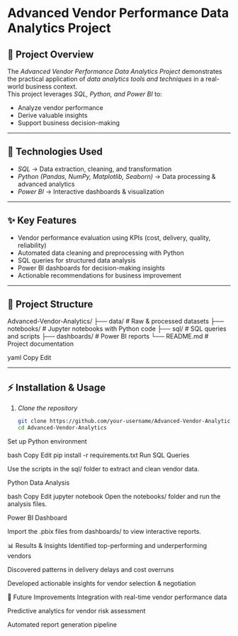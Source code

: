 # Advanced Vendor Performance Data Analytics Project

## 📌 Project Overview
The *Advanced Vendor Performance Data Analytics Project* demonstrates the practical application of *data analytics tools and techniques* in a real-world business context.  
This project leverages *SQL, Python, and Power BI* to:

- Analyze vendor performance  
- Derive valuable insights  
- Support business decision-making  

---

## 🚀 Technologies Used
- *SQL* → Data extraction, cleaning, and transformation  
- *Python (Pandas, NumPy, Matplotlib, Seaborn)* → Data processing & advanced analytics  
- *Power BI* → Interactive dashboards & visualization  

---

## ✨ Key Features
- Vendor performance evaluation using KPIs (cost, delivery, quality, reliability)  
- Automated data cleaning and preprocessing with Python  
- SQL queries for structured data analysis  
- Power BI dashboards for decision-making insights  
- Actionable recommendations for business improvement  

---

## 📂 Project Structure
Advanced-Vendor-Analytics/
├── data/ # Raw & processed datasets
├── notebooks/ # Jupyter notebooks with Python code
├── sql/ # SQL queries and scripts
├── dashboards/ # Power BI reports
└── README.md # Project documentation

yaml
Copy
Edit

---

## ⚡ Installation & Usage

1. *Clone the repository*
   ```bash
   git clone https://github.com/your-username/Advanced-Vendor-Analytics.git
   cd Advanced-Vendor-Analytics
Set up Python environment

bash
Copy
Edit
pip install -r requirements.txt
Run SQL Queries

Use the scripts in the sql/ folder to extract and clean vendor data.

Python Data Analysis

bash
Copy
Edit
jupyter notebook
Open the notebooks/ folder and run the analysis files.

Power BI Dashboard

Import the .pbix files from dashboards/ to view interactive reports.

📊 Results & Insights
Identified top-performing and underperforming vendors

Discovered patterns in delivery delays and cost overruns

Developed actionable insights for vendor selection & negotiation

📌 Future Improvements
Integration with real-time vendor performance data

Predictive analytics for vendor risk assessment

Automated report generation pipeline
